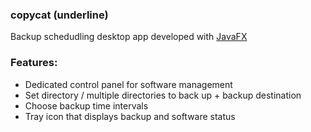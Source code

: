 ### copycat (underline)

Backup schedudling desktop app developed with [JavaFX](https://github.com/openjdk/jfx)

### Features:

- Dedicated control panel for software management
- Set directory / multiple directories to back up + backup destination
- Choose backup time intervals
- Tray icon that displays backup and software status
